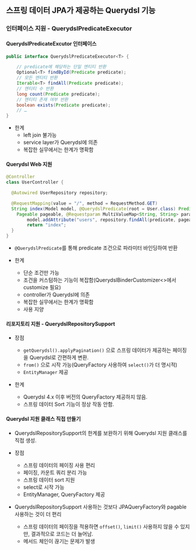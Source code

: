 ## 스프링 데이터 JPA가 제공하는 Querydsl 기능

### 인터페이스 지원 - QuerydslPredicateExecutor

#### QuerydslPredicateExcutor 인터페이스

```java
public interface QuerydslPredicateExecutor<T> {

    // predicate에 해당하는 단일 엔티티 반환
    Optional<T> findById(Predicate predicate);
    // 모든 엔티티 반환
    Iterable<T> findAll(Predicate predicate);
    // 엔티티 수 반환
    long count(Predicate predicate);
    // 엔티티 존재 여부 반환
    boolean exists(Predicate predicate);
    // …
}
```

- 한계
    - left join 불가능
    - service layer가 Querydsl에 의존
    - 복잡한 실무에서는 한계가 명확함

#### Querydsl Web 지원

```java
@Controller
class UserController {

  @Autowired UserRepository repository;

  @RequestMapping(value = "/", method = RequestMethod.GET)
  String index(Model model, @QuerydslPredicate(root = User.class) Predicate predicate,
    Pageable pageable, @Requestparam MultiValueMap<String, String> parameters) {
        model.addAttribute("users", repository.findAll(predicate, pageable));
        return "index";
  }
}
```

- `@QuerydslPredicate`를 통해 predicate 조건으로 파라미터 바인딩하여 반환

- 한계
    - 단순 조건만 가능
    - 조건을 커스텀하는 기능이 복잡함(QuerydslBinderCustomizer<>에서 customize 필요)
    - controller가 Querydsl에 의존
    - 복잡한 실무에서는 한계가 명확함
    - 사용 지양

#### 리포지토리 지원 - QuerydslRepositorySupport

- 장점
    - `getQuerydsl().applyPagination()` 으로 스프링 데이터가 제공하는 페이징을 Querydsl로 간편하게 변환.
    - `from()` 으로 시작 가능(QueryFactory 사용하여 `select()`가 더 명시적)
    - `EntityManager` 제공

- 한계
    - Querydsl 4.x 이후 버전의 QueryFactory 제공하지 않음.
    - 스프링 데이터 Sort 기능이 정상 작동 안함.

#### Querydsl 지원 클래스 직접 만들기

- QuerydslRepositorySupport의 한계를 보완하기 위해 Querydsl 지원 클래스를 직접 생성.

- 장점
    - 스프링 데이터의 페이징 사용 편리
    - 페이징, 카운트 쿼리 분리 가능
    - 스프링 데이터 sort 지원
    - select로 시작 가능
    - EntityManager, QueryFactory 제공

- QuerydslRepositorySupport 사용하는 것보다 JPAQueryFactory와 pagable 사용하는 것이 더 편리
    - 스프링 데이터의 페이징을 적용하면 `offset()`, `limit()` 사용하지 않을 수 있지만, 결과적으로 코드는 더 늘어남.
    - 메서드 체인이 끊기는 문제가 발생
